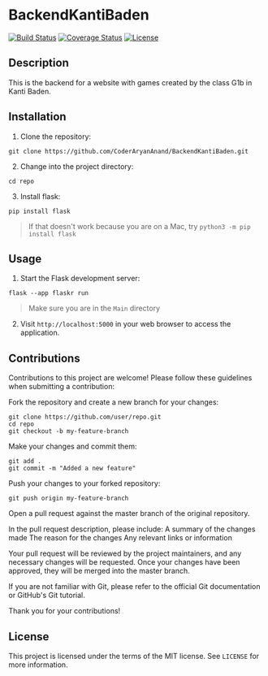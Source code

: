 # BackendKantiBaden

[![Build Status](https://travis-ci.com/user/repo.svg?branch=master)](https://travis-ci.com/user/repo)
[![Coverage Status](https://coveralls.io/repos/github/user/repo/badge.svg?branch=master)](https://coveralls.io/github/user/repo?branch=master)
[![License](https://img.shields.io/badge/license-MIT-blue.svg)](https://opensource.org/licenses/MIT)

## Description


This is the backend for a website with games created by the class G1b in Kanti Baden.


## Installation

1. Clone the repository:

```git clone https://github.com/CoderAryanAnand/BackendKantiBaden.git```

2. Change into the project directory:

```cd repo```


3. Install flask:

```pip install flask```

>If that doesn't work because you are on a Mac, try ```python3 -m pip install flask```


## Usage

1. Start the Flask development server:

```flask --app flaskr run```
> Make sure you are in the ```Main``` directory


2. Visit `http://localhost:5000` in your web browser to access the application.

## Contributions
Contributions to this project are welcome! Please follow these guidelines when submitting a contribution:

Fork the repository and create a new branch for your changes:

    git clone https://github.com/user/repo.git
    cd repo
    git checkout -b my-feature-branch

Make your changes and commit them:

    git add .
    git commit -m "Added a new feature"

Push your changes to your forked repository:

    git push origin my-feature-branch

Open a pull request against the master branch of the original repository.

In the pull request description, please include:
    A summary of the changes made
    The reason for the changes
    Any relevant links or information

Your pull request will be reviewed by the project maintainers, and any necessary changes will be requested. Once your changes have been approved, they will be merged into the master branch.

If you are not familiar with Git, please refer to the official Git documentation or GitHub's Git tutorial.

Thank you for your contributions!

## License

This project is licensed under the terms of the MIT license. See `LICENSE` for more information.
